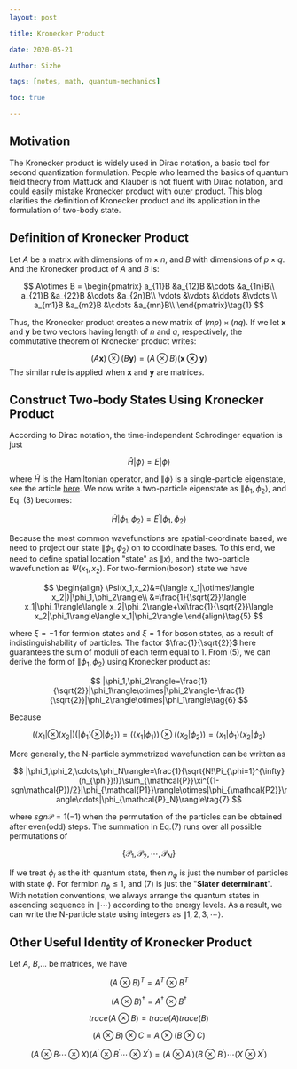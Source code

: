 ```yaml
---
layout: post

title: Kronecker Product

date: 2020-05-21

Author: Sizhe

tags: [notes, math, quantum-mechanics]

toc: true

---
```


## Motivation
The Kronecker product is widely used in Dirac notation, a basic tool for second quantization formulation. People who learned the basics of quantum field theory from Mattuck and Klauber is not fluent with Dirac notation, and could easily mistake Kronecker product with outer product. This blog clarifies the definition of Kronecker product and its application in the formulation of two-body state.

## Definition of Kronecker Product
Let $A$ be a matrix with dimensions of $m\times n$, and $B$ with dimensions of $p\times q$. And the Kronecker product of $A$ and $B$ is:

$$
A\otimes B = \begin{pmatrix}
a_{11}B &a_{12}B &\cdots &a_{1n}B\\
a_{21}B &a_{22}B &\cdots &a_{2n}B\\
\vdots  &\vdots  &\ddots &\vdots \\
a_{m1}B &a_{m2}B &\cdots &a_{mn}B\\
\end{pmatrix}\tag{1}
$$

Thus, the Kronecker product creates a new matrix of $(mp)\times(nq)$. If we let $\mathbf{x}$ and $\mathbf{y}$ be two vectors having length of $n$ and $q$, respectively, the commutative theorem of Kronecker product writes:

$$
(A\mathbf{x})\otimes (B\mathbf{y})=(A\otimes B)(\mathbf{x\otimes y})\tag{2}
$$
The similar rule is applied when $\mathbf{x}$ and $\mathbf{y}$ are matrices.
## Construct Two-body States Using Kronecker Product
According to Dirac notation, the time-independent Schrodinger equation is just

$$
\hat{H}|\phi\rangle=E|\phi\rangle\tag{3}
$$

where $\hat{H}$ is the Hamiltonian operator, and $\|\phi\rangle$ is a single-particle eigenstate, see the article [here](https://lonitch.github.io/Bravais-lattice-Bloch-theorem/). We now write a two-particle eigenstate as $\|\phi_1,\phi_2\rangle$, and Eq. (3) becomes:

$$
\hat{H}|\phi_1,\phi_2\rangle=E^{\prime}|\phi_1,\phi_2\rangle \tag{4}
$$

Because the most common wavefunctions are spatial-coordinate based, we need to project our state $\|\phi_1,\phi_2\rangle$ on to coordinate bases. To this end, we need to define spatial location "state" as $\|x\rangle$, and the two-particle wavefunction as $\Psi(x_1,x_2)$. For two-fermion(boson) state we have

$$
\begin{align}
\Psi(x_1,x_2)&=(\langle x_1|\otimes\langle x_2|)|\phi_1,\phi_2\rangle\\
&=\frac{1}{\sqrt{2}}\langle x_1|\phi_1\rangle\langle x_2|\phi_2\rangle+\xi\frac{1}{\sqrt{2}}\langle x_2|\phi_1\rangle\langle x_1|\phi_2\rangle
\end{align}\tag{5}
$$

where $\xi=-1$ for fermion states and $\xi=1$ for boson states, as a result of indistinguishability of particles. The factor $\frac{1}{\sqrt{2}}$ here guarantees the sum of moduli of each term equal to 1. From (5), we can derive the form of $\|\phi_1,\phi_2\rangle$ using Kronecker product as:

$$
|\phi_1,\phi_2\rangle=\frac{1}{\sqrt{2}}|\phi_1\rangle\otimes|\phi_2\rangle-\frac{1}{\sqrt{2}}|\phi_2\rangle\otimes|\phi_1\rangle\tag{6}
$$

Because

$$
(\langle x_1|\otimes\langle x_2|)(|\phi_1\rangle\otimes|\phi_2\rangle)=(\langle x_1|\phi_1\rangle)\otimes(\langle x_2|\phi_2\rangle)=\langle x_1|\phi_1\rangle\langle x_2|\phi_2\rangle
$$

More generally, the N-particle symmetrized wavefunction can be written as

$$
|\phi_1,\phi_2,\cdots,\phi_N\rangle=\frac{1}{\sqrt{N!\Pi_{\phi=1}^{\infty}(n_{\phi}}!)}\sum_{\mathcal{P}}\xi^{(1-sgn\mathcal{P})/2}|\phi_{\mathcal{P1}}\rangle\otimes|\phi_{\mathcal{P2}}\rangle\cdots|\phi_{\mathcal{P}_N}\rangle\tag{7}
$$

where $sgn\mathcal{P}=1(-1)$ when the permutation of the particles can be obtained after even(odd) steps. The summation in Eq.(7) runs over all possible permutations of 

$$\{\mathcal{P}_1,\mathcal{P}_2,\cdots,\mathcal{P}_N\}$$

If we treat $\phi_i$ as the ith quantum state, then $n_{\phi}$ is just the number of particles with state $\phi$. For fermion $n_{\phi}\le1$, and (7) is just the "**Slater determinant**". With notation conventions, we always arrange the quantum states in ascending sequence in $\|\cdots\rangle$ according to the energy levels. As a result, we can write the N-particle state using integers as $\|1,2,3,\cdots\rangle$.

## Other Useful Identity of Kronecker Product
Let $A$, $B$,... be matrices, we have

$$
(A\otimes B)^T=A^T\otimes B^T
$$

$$
(A\otimes B)^{\dagger}=A^{\dagger}\otimes B^{\dagger}
$$

$$
trace(A\otimes B)=trace(A)trace(B)
$$

$$
(A\otimes B)\otimes C=A\otimes(B\otimes C)
$$

$$
(A\otimes B\cdots\otimes X)(A^{\prime}\otimes B^{\prime}\cdots\otimes X^{\prime})=(A\otimes A^{\prime})(B\otimes B^{\prime})\cdots(X\otimes X^{\prime})
$$
